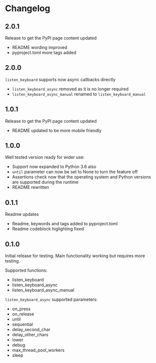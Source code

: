 # Changelog

## 2.0.1

Release to get the PyPI page content updated

- README wording improved
- pyproject.toml more tags added

## 2.0.0

`listen_keyboard` supports now async callbacks directly

- `listen_keyboard_async` removed as it is no longer required
- `listen_keyboard_async_manual` renamed to `listen_keyboard_manual`

## 1.0.1

Release to get the PyPI page content updated

- README updated to be more mobile friendly

## 1.0.0

Well tested version ready for wider use:

- Support now expanded to Python 3.6 also
- `until` parameter can now be set to None to turn the feature off
- Assertions check now that the operating system and Python versions
  are supported during the runtime
- README rewritten

## 0.1.1

Readme updates

- Readme, keywords and tags added to pyproject.toml
- Readme codeblock higlighting fixed

## 0.1.0

Initial release for testing. Main functionality working but requires more testing.

Supported functions:

- listen_keyboard
- listen_keyboard_async
- listen_keyboard_async_manual

`listen_keyboard_async` supported parameters:

- on_press
- on_release
- until
- sequential
- delay_second_char
- delay_other_chars
- lower
- debug
- max_thread_pool_workers
- sleep